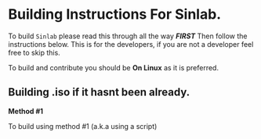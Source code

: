 # Building Instructions For Sinlab.

To build `Sinlab` please read this through all the way ***FIRST*** Then follow the instructions below. This is for the developers, if you are not a developer feel free to skip this.

To build and contribute you should be **On Linux** as it is preferred.

## Building .iso if it hasnt been already.

**Method #1**

To build using method #1 (a.k.a using a script)